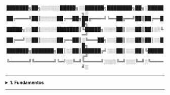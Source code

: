 
<div align="Center"> 
  

<h4>

███████╗██╗░░░░░░█████╗░░██████╗████████╗██╗░█████╗░
██╔════╝██║░░░░░██╔══██╗██╔════╝╚══██╔══╝██║██╔══██╗
█████╗░░██║░░░░░███████║╚█████╗░░░░██║░░░██║██║░░╚═╝
██╔══╝░░██║░░░░░██╔══██║░╚═══██╗░░░██║░░░██║██║░░██╗
███████╗███████╗██║░░██║██████╔╝░░░██║░░░██║╚█████╔╝
╚══════╝╚══════╝╚═╝░░╚═╝╚═════╝░░░░╚═╝░░░╚═╝░╚════╝░
</h4>
</div>

----

<details>
  <summary><b> 1. Fundamentos</b></summary>
<div align="Left"> 
<br>

E1.1 - O que é o "Elastic Stack"?  
 >  Conjunto de ferramentas criadas pela Elastic - visando coleta, armazenamento, busca, análise e visualização de dados;  
 >  Principalmente, dados de logs, métricas e eventos;  
 >  Usado para monitoramento, observabilidade, análise de segurança e business intelligence.   
  
E1.2 - Componentes do Elastic Stack:  
 > - Elasticsearch: Motor de busca e análise de dados - como se fosse um banco de dados orientado a documentos (JSON);  
 > - Logstash: Ferramenta de ETL (Extract, Transform, Load) - coleta os dados das fontes e envia ao Elasticsearch;  
 > - Kibana: Interface de Visualização do Elastic Stack;   
 > - Beats: Agentes que coletam os dados diretamente...  
 >   - Filebeat: Logs;  
 >   - Metricbeat: Métricas;  
 >   - Packetbeat: Rede;  
 >   - Auditbeat: Processos, Auditoria;  
 >   - Heartbeat: Serviços e Tempo de Resposta;  
 >     - Journalbeat: systemd journal (Depreciado).
 > - Elastic APM: Performance de Aplicações;  
 > - Elastic Security: Monitoramento e Análise de Segurança.
  
E1.3 - Diferença entre ELK e EFK  
 > - ELK: Stack com o uso do Logstash - "L" - Pipelines complexos de dados e transformações avançadas (Mais pesado);  
 > - EFK: Stack com o uso do Fluentd - "F" - Fácil integração com Pods e Clusters, usado muito com Containers e Kubernetes (Mais leve).  

E1.4 - Implantação c/ Docker  
 > | Componentes      | URL |    
 > |------------------|-----|
 > | 1. ElasticSearch | <a href="https://www.elastic.co/docs/deploy-manage/deploy/self-managed/install-elasticsearch-docker-basic">Instalação ElasticSearch</a> | 
 > | 2. Kibana        | <a href="https://www.elastic.co/docs/deploy-manage/deploy/self-managed/install-elasticsearch-docker-basic#run-kibana-docker">Instalação Kibana |
 > | 3. Adição de Nós | <a href="https://www.elastic.co/docs/deploy-manage/deploy/self-managed/install-elasticsearch-docker-basic#_add_more_nodes">Adição de Múltiplos Nós |


</div> 
</details>

----
